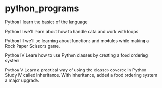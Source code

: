 # python_programs

Python I
learn the basics of the language

Python II
we'll learn about how to handle data and work with loops

Python III
we'll be learning about functions and modules while making a Rock Paper Scissors game.

Python IV
Learn how to use Python classes by creating a food ordering system

Python V
Learn a practical way of using the classes covered in Python Study IV called Inheritance.
With inheritance, added a food ordering system a major upgrade.
